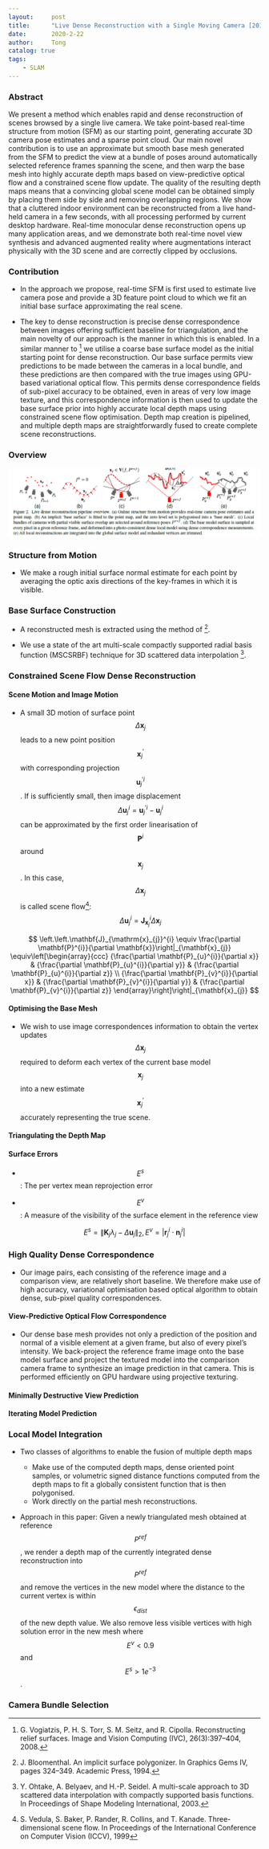 ```yaml
---
layout:     post
title:      "Live Dense Reconstruction with a Single Moving Camera [2010]"
date:       2020-2-22
author:     Tong
catalog: true
tags:
    - SLAM
---
```


### Abstract

We present a method which enables rapid and dense reconstruction of scenes browsed by a single live camera. We take point-based real-time structure from motion (SFM) as our starting point, generating accurate 3D camera pose estimates and a sparse point cloud. Our main novel contribution is to use an approximate but smooth base mesh generated from the SFM to predict the view at a bundle of poses around automatically selected reference frames spanning the scene, and then warp the base mesh into highly accurate depth maps based on view-predictive optical flow and a constrained scene flow update. The quality of the resulting depth maps means that a convincing global scene model can be obtained simply by placing them side by side and removing overlapping regions. We show that a cluttered indoor environment can be reconstructed from a live hand-held camera in a few seconds, with all processing performed by current desktop hardware. Real-time monocular dense reconstruction opens up many application areas, and we demonstrate both real-time novel view synthesis and advanced augmented reality where augmentations interact physically with the 3D scene and are correctly clipped by occlusions.


### Contribution

- In the approach we propose, real-time SFM is first used to estimate live camera pose and provide a 3D feature point cloud to which we fit an initial base surface approximating the real scene.

- The key to dense reconstruction is precise dense correspondence between images offering sufficient baseline for triangulation, and the main novelty of our approach is the manner in which this is enabled. In a similar manner to [^Vogiatzis2008] we utilise a coarse base surface model as the initial starting point for dense reconstruction. Our base surface permits view predictions to be made between the cameras in a local bundle, and these predictions are then compared with the true images using GPU-based variational optical flow. This permits dense correspondence fields of sub-pixel accuracy to be obtained, even in areas of very low image texture, and this correspondence information is then used to update the base surface prior into highly accurate local depth maps using constrained scene flow optimisation. Depth map creation is pipelined, and multiple depth maps are straightforwardly fused to create complete scene reconstructions.

### Overview

![](https://raw.githubusercontent.com/TongLing916/tongling916.github.io/master/img/live_dense_reconstruction_pipeline_overview.png)

### Structure from Motion

- We make a rough initial surface normal estimate for each point by averaging the optic axis directions of the key-frames in which it is visible.

### Base Surface Construction

- A reconstructed mesh is extracted using the method of [^Bloomenthal1994].

- We use a state of the art multi-scale compactly supported radial basis function (MSCSRBF) technique for 3D scattered data interpolation [^Ohtake2003].

### Constrained Scene Flow Dense Reconstruction

#### Scene Motion and Image Motion

- A small 3D motion of surface point $$\Delta \mathbf{x}_{j}$$ leads to a new point position $$\mathbf{x}_{j}^{\prime}$$ with corresponding projection $$\mathbf{u}_{j}^{\prime i}$$. If is sufficiently small, then image displacement $$\Delta \mathbf{u}_{j}^{i}=\mathbf{u}_{j}^{\prime i}-\mathbf{u}_{j}^{i}$$ can be approximated by the first order linearisation of $$\mathbf{P}^{i}$$ around $$\mathbf{x}_{j}$$. In this case, $$\Delta \mathbf{x}_{j}$$ is called scene flow[^Vedula1999]:
$$
\Delta \mathbf{u}_{j}^{i}=\mathbf{J}_{\mathbf{x}_{j}}^{i} \Delta \mathbf{x}_{j}
$$

$$
\left.\left.\mathbf{J}_{\mathrm{x}_{j}}^{i} \equiv \frac{\partial \mathbf{P}^{i}}{\partial \mathbf{x}}\right|_{\mathbf{x}_{j}} \equiv\left[\begin{array}{ccc}
{\frac{\partial \mathbf{P}_{u}^{i}}{\partial x}} & {\frac{\partial \mathbf{P}_{u}^{i}}{\partial y}} & {\frac{\partial \mathbf{P}_{u}^{i}}{\partial z}} \\
{\frac{\partial \mathbf{P}_{v}^{i}}{\partial x}} & {\frac{\partial \mathbf{P}_{v}^{i}}{\partial y}} & {\frac{\partial \mathbf{P}_{v}^{i}}{\partial z}}
\end{array}\right]\right|_{\mathbf{x}_{j}}
$$

#### Optimising the Base Mesh

- We wish to use image correspondences information to obtain the vertex updates $$\Delta \mathbf{x}_{j}$$ required to deform each vertex of the current base model $$\mathbf{x}_{j}$$ into a new estimate $$\mathbf{x}_{j}^{\prime}$$ accurately representing the true scene.

#### Triangulating the Depth Map

#### Surface Errors

- $$E^{s}$$: The per vertex mean reprojection error

- $$E^{v}$$: A measure of the visibility of the surface element in the reference view

$$
E^{s}=\left\|\mathbf{K}_{j} \lambda_{j}-\Delta \mathbf{u}_{j}\right\|_{2}, E^{v}=\left|\mathbf{r}_{j}^{i} \cdot \mathbf{n}_{j}^{i}\right|
$$

### High Quality Dense Correspondence

- Our image pairs, each consisting of the reference image and a comparison view, are relatively short baseline. We therefore make use of high accuracy, variational optimisation based optical algorithm to obtain dense, sub-pixel quality correspondences.

#### View-Predictive Optical Flow Correspondence

- Our dense base mesh provides not only a prediction of the position and normal of a visible element at a given frame, but also of every pixel’s intensity. We back-project the reference frame image onto the base model surface and project the textured model into the comparison camera frame to synthesize an image prediction in that camera. This is performed efficiently on GPU hardware using projective texturing.

#### Minimally Destructive View Prediction  

#### Iterating Model Prediction

### Local Model Integration

- Two classes of algorithms to enable the fusion of multiple depth maps
    - Make use of the computed depth maps, dense oriented point samples, or volumetric signed distance functions computed from the depth maps to fit a globally consistent function that is then polygonised.
    - Work directly on the partial mesh reconstructions.

- Approach in this paper: Given a newly triangulated mesh obtained at reference $$P^{r e f}$$, we render a depth map of the currently integrated dense reconstruction into $$P^{r e f}$$ and remove the vertices in the new model where the distance to the current vertex is within $$\epsilon_{d i s t}$$ of the new depth value. We also remove less visible vertices with high solution error in the new mesh where  $$E^{v}<0.9$$and $$E^{s}>1 e^{-3}$$.

### Camera Bundle Selection


[^Vogiatzis2008]: G. Vogiatzis, P. H. S. Torr, S. M. Seitz, and R. Cipolla. Reconstructing relief surfaces. Image and Vision Computing (IVC), 26(3):397–404, 2008.

[^Bloomenthal1994]: J. Bloomenthal. An implicit surface polygonizer. In Graphics Gems IV, pages 324–349. Academic Press, 1994.

[^Ohtake2003]: Y. Ohtake, A. Belyaev, and H.-P. Seidel. A multi-scale approach to 3D scattered data interpolation with compactly supported basis functions. In Proceedings of Shape Modeling International, 2003.

[^Vedula1999]: S. Vedula, S. Baker, P. Rander, R. Collins, and T. Kanade. Three-dimensional scene flow. In Proceedings of the International Conference on Computer Vision (ICCV), 1999
